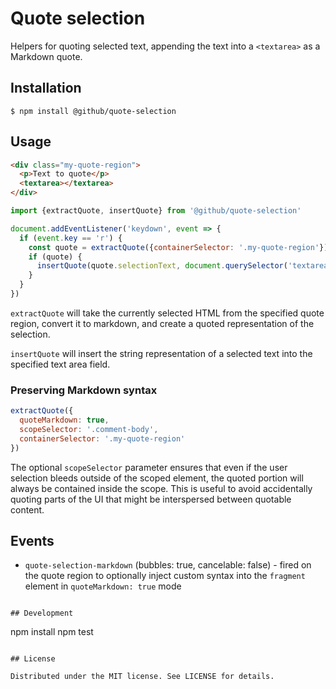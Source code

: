 # Quote selection

Helpers for quoting selected text, appending the text into a `<textarea>` as a Markdown quote.

## Installation

```
$ npm install @github/quote-selection
```

## Usage

```html
<div class="my-quote-region">
  <p>Text to quote</p>
  <textarea></textarea>
</div>
```

```js
import {extractQuote, insertQuote} from '@github/quote-selection'

document.addEventListener('keydown', event => {
  if (event.key == 'r') {
    const quote = extractQuote({containerSelector: '.my-quote-region'})
    if (quote) {
      insertQuote(quote.selectionText, document.querySelector('textarea'))
    }
  }
})
```

`extractQuote` will take the currently selected HTML from the specified quote region, convert it to markdown, and create a quoted representation of the selection.

`insertQuote` will insert the string representation of a selected text into the specified text area field.

### Preserving Markdown syntax

```js
extractQuote({
  quoteMarkdown: true,
  scopeSelector: '.comment-body',
  containerSelector: '.my-quote-region'
})
```

The optional `scopeSelector` parameter ensures that even if the user selection bleeds outside of the scoped element, the quoted portion will always be contained inside the scope. This is useful to avoid accidentally quoting parts of the UI that might be interspersed between quotable content.

## Events

- `quote-selection-markdown` (bubbles: true, cancelable: false) - fired on the quote region to optionally inject custom syntax into the `fragment` element in `quoteMarkdown: true` mode

```

## Development

```

npm install
npm test

```

## License

Distributed under the MIT license. See LICENSE for details.
```

